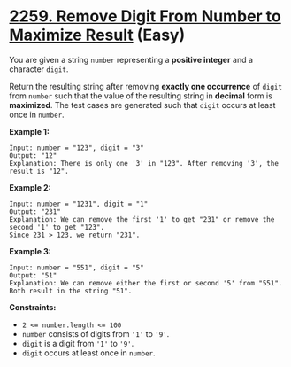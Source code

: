 # [2259. Remove Digit From Number to Maximize Result][link] (Easy)

[link]: https://leetcode.com/problems/remove-digit-from-number-to-maximize-result/

You are given a string `number` representing a **positive integer** and a character `digit`.

Return the resulting string after removing **exactly one occurrence** of  `digit` from  `number`
such that the value of the resulting string in **decimal** form is **maximized**. The test cases are
generated such that `digit` occurs at least once in `number`.

**Example 1:**

```
Input: number = "123", digit = "3"
Output: "12"
Explanation: There is only one '3' in "123". After removing '3', the result is "12".
```

**Example 2:**

```
Input: number = "1231", digit = "1"
Output: "231"
Explanation: We can remove the first '1' to get "231" or remove the second '1' to get "123".
Since 231 > 123, we return "231".
```

**Example 3:**

```
Input: number = "551", digit = "5"
Output: "51"
Explanation: We can remove either the first or second '5' from "551".
Both result in the string "51".
```

**Constraints:**

- `2 <= number.length <= 100`
- `number` consists of digits from `'1'` to `'9'`.
- `digit` is a digit from `'1'` to `'9'`.
- `digit` occurs at least once in `number`.
